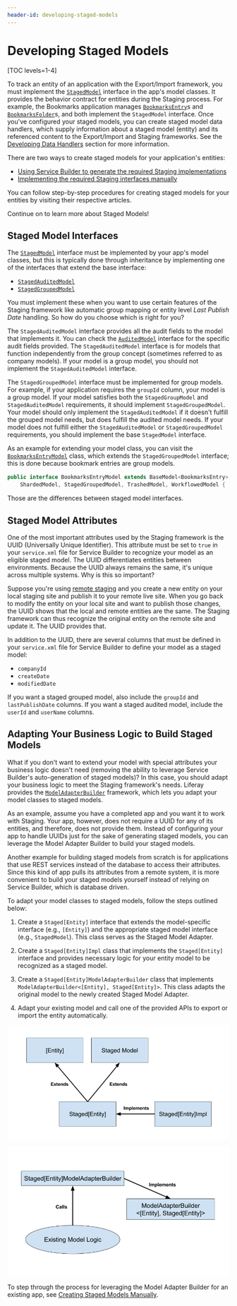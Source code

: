 ```yaml
---
header-id: developing-staged-models
---
```


# Developing Staged Models

[TOC levels=1-4]

To track an entity of an application with the Export/Import framework, you must
implement the
[`StagedModel`](@platform-ref@/7.2-latest/javadocs/portal-kernel/com/liferay/portal/kernel/model/StagedModel.html)
interface in the app's model classes. It provides the behavior contract for 
entities during the Staging process. For example, the Bookmarks application
manages
[`BookmarksEntry`](@app-ref@/collaboration/latest/javadocs/com/liferay/bookmarks/model/BookmarksEntry.html)s
and
[`BookmarksFolder`](@app-ref@/collaboration/latest/javadocs/com/liferay/bookmarks/model/BookmarksFolder.html)s,
and both implement the `StagedModel` interface. Once you've configured your
staged models, you can create staged model data handlers, which supply
information about a staged model (entity) and its referenced content to the
Export/Import and Staging frameworks. See the
[Developing Data Handlers](/docs/7-2/frameworks/-/knowledge_base/f/developing-data-handlers)
section for more information.

There are two ways to create staged models for your application's entities:

- [Using Service Builder to generate the required Staging implementations](/docs/7-2/frameworks/-/knowledge_base/f/generating-staged-models-using-service-builder)
- [Implementing the required Staging interfaces manually](/docs/7-2/frameworks/-/knowledge_base/f/creating-staged-models-manually)

You can follow step-by-step procedures for creating staged models for your
entities by visiting their respective articles.

Continue on to learn more about Staged Models!

## Staged Model Interfaces

The
[`StagedModel`](@platform-ref@/7.2-latest/javadocs/portal-kernel/com/liferay/portal/kernel/model/StagedModel.html)
interface must be implemented by your app's model classes, but this is typically
done through inheritance by implementing one of the interfaces that extend the
base interface:

- [`StagedAuditedModel`](@platform-ref@/7.2-latest/javadocs/portal-kernel/com/liferay/portal/kernel/model/StagedAuditedModel.html)
- [`StagedGroupedModel`](@platform-ref@/7.2-latest/javadocs/portal-kernel/com/liferay/portal/kernel/model/StagedGroupedModel.html)

You must implement these when you want to use certain features of the Staging
framework like automatic group mapping or entity level *Last Publish Date*
handling. So how do you choose which is right for you?

The `StagedAuditedModel` interface provides all the audit fields to the model
that implements it. You can check the
[`AuditedModel`](@platform-ref@/7.2-latest/javadocs/portal-kernel/com/liferay/portal/kernel/model/AuditedModel.html)
interface for the specific audit fields provided. The `StagedAuditedModel`
interface is for models that function independently from the group concept
(sometimes referred to as company models). If your model is a group model, you
should not implement the `StagedAuditedModel` interface.

The `StagedGroupedModel` interface must be implemented for group models. For
example, if your application requires the `groupId` column, your model is a
group model. If your model satisfies both the `StagedGroupModel` and
`StagedAuditedModel` requirements, it should implement `StagedGroupedModel`.
Your model should only implement the `StagedAuditedModel` if it doesn't fulfill
the grouped model needs, but does fulfill the audited model needs. If your model
does not fulfill either the `StagedAuditedModel` or `StagedGroupedModel`
requirements, you should implement the base `StagedModel` interface.

As an example for extending your model class, you can visit the
[`BookmarksEntryModel`](@app-ref@/collaboration/latest/javadocs/com/liferay/bookmarks/model/BookmarksEntryModel.html)
class, which extends the `StagedGroupedModel` interface; this is done because
bookmark entries are group models.

```java
public interface BookmarksEntryModel extends BaseModel<BookmarksEntry>,
    ShardedModel, StagedGroupedModel, TrashedModel, WorkflowedModel {
```

Those are the differences between staged model interfaces. 

## Staged Model Attributes

One of the most important attributes used by the Staging framework is the UUID
(Universally Unique Identifier). This attribute must be set to `true` in your
`service.xml` file for Service Builder to recognize your model as an eligible
staged model. The UUID differentiates entities between environments. Because the
UUID always remains the same, it's unique across multiple systems. Why is this
so important?

Suppose you're using
[remote staging](/docs/7-2/user/-/knowledge_base/u/enabling-remote-live-staging)
and you create a new entity on your local staging site and publish it to your
remote live site. When you go back to modify the entity on your
local site and want to publish those changes, the UUID shows that the local and
remote entities are the same. The Staging framework can thus recognize the
original entity on the remote site and update it. The UUID provides that. 

In addition to the UUID, there are several columns that must be defined in your
`service.xml` file for Service Builder to define your model as a staged model:

- `companyId`
- `createDate`
- `modifiedDate`

If you want a staged grouped model, also include the `groupId` and
`lastPublishDate` columns. If you want a staged audited model, include the
`userId` and `userName` columns.

## Adapting Your Business Logic to Build Staged Models

What if you don't want to extend your model with special attributes your
business logic doesn't need (removing the ability to leverage Service Builder's
auto-generation of staged models)? In this case, you should adapt your
business logic to meet the Staging framework's needs. Liferay provides the
[`ModelAdapterBuilder`](@platform-ref@/7.2-latest/javadocs/portal-kernel/com/liferay/portal/kernel/model/adapter/builder/ModelAdapterBuilder.html)
framework, which lets you adapt your model classes to staged models.

As an example, assume you have a completed app and you want it to work with
Staging. Your app, however, does not require a UUID for any of its entities, and
therefore, does not provide them. Instead of configuring your app to handle
UUIDs just for the sake of generating staged models, you can leverage the Model
Adapter Builder to build your staged models.

Another example for building staged models from scratch is for applications that
use REST services instead of the database to access their attributes. Since this
kind of app pulls its attributes from a remote system, it is more convenient to
build your staged models yourself instead of relying on Service Builder, which
is database driven.

To adapt your model classes to staged models, follow the steps outlined below:

1.  Create a `Staged[Entity]` interface that extends the model-specific
    interface (e.g., `[Entity]`) and the appropriate staged model interface
    (e.g., `StagedModel`). This class serves as the Staged Model Adapter.

2.  Create a `Staged[Entity]Impl` class that implements the `Staged[Entity]`
    interface and provides necessary logic for your entity model to be
    recognized as a staged model.

3.  Create a `Staged[Entity]ModelAdapterBuilder` class that implements
    `ModelAdapterBuilder<[Entity], Staged[Entity]>`. This class adapts the
    original model to the newly created Staged Model Adapter.

4.  Adapt your existing model and call one of the provided APIs to export or
    import the entity automatically.

![Figure 1: The Staged Model Adapter class extends your entity and staged model interfaces.](../../../../images/staged-model-adapter-diagram.png)

![Figure 2: The Model Adapter Builder gets an instance of the model and outputs a staged model.](../../../../images/model-adapter-builder-diagram.png)

To step through the process for leveraging the Model Adapter Builder for an
existing app, see 
[Creating Staged Models Manually](/docs/7-2/frameworks/-/knowledge_base/f/creating-staged-models-manually).
